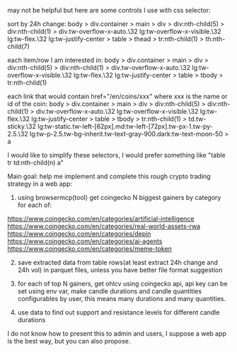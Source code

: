 may not be helpful but here are some controls I use with css selector:

sort by 24h change:
body > div.container > main > div > div:nth-child(5) > div:nth-child(1) > div.tw-overflow-x-auto.\32 lg\:tw-overflow-x-visible.\32 lg\:tw-flex.\32 lg\:tw-justify-center > table > thead > tr:nth-child(1) > th:nth-child(7)

each item/row I am interested in:
body > div.container > main > div > div:nth-child(5) > div:nth-child(1) > div.tw-overflow-x-auto.\32 lg\:tw-overflow-x-visible.\32 lg\:tw-flex.\32 lg\:tw-justify-center > table > tbody > tr:nth-child(1)

each link that would contain href="/en/coins/xxx" where xxx is the name or id of the coin:
body > div.container > main > div > div:nth-child(5) > div:nth-child(1) > div.tw-overflow-x-auto.\32 lg\:tw-overflow-x-visible.\32 lg\:tw-flex.\32 lg\:tw-justify-center > table > tbody > tr:nth-child(1) > td.tw-sticky.\32 lg\:tw-static.tw-left-\[62px\].md\:tw-left-\[72px\].tw-px-1.tw-py-2\.5.\32 lg\:tw-p-2\.5.tw-bg-inherit.tw-text-gray-900.dark\:tw-text-moon-50 > a

I would like to simplify these selectors, I would prefer something like "table tr td:nth-child(n) a"

Main goal: help me implement and complete this rough crypto trading strategy in a web app:

1. using browsermcp(tool) get coingecko N biggest gainers by category for each of:

https://www.coingecko.com/en/categories/artificial-intelligence
https://www.coingecko.com/en/categories/real-world-assets-rwa
https://www.coingecko.com/en/categories/depin
https://www.coingecko.com/en/categories/ai-agents
https://www.coingecko.com/en/categories/meme-token

2. save extracted data from table rows(at least extract 24h change and 24h vol) in parquet files, unless you have better file format suggestion

3. for each of top N gainers, get ohlcv using coingecko api, api key can be set using env var, make candle durations and candle quantities configurables by user, this means many durations and many quantities.

4. use data to find out support and resistance levels for different candle durations

I do not know how to present this to admin and users, I suppose a web app is the best way, but you can also propose.